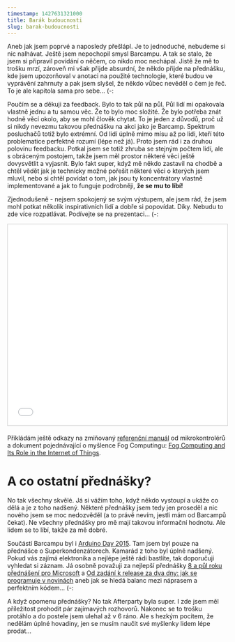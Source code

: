 ```yaml
---
timestamp: 1427631321000
title: Barák budoucnosti
slug: barak-budoucnosti
---
```

Aneb jak jsem poprvé a naposledy přešlápl. Je to jednoduché, nebudeme si nic nalhávat. Ještě jsem nepochopil smysl Barcampu. A tak se stalo, že jsem si připravil povídání o něčem, co nikdo moc nechápal. Jistě že mě to trošku mrzí, zároveň mi však přijde absurdní, že někdo přijde na přednášku, kde jsem upozorňoval v anotaci na použité technologie, které budou ve vyprávění zahrnuty a pak jsem slyšel, že někdo vůbec nevěděl o čem je řeč. To je ale kapitola sama pro sebe... (-:

Poučím se a děkuji za feedback. Bylo to tak půl na půl. Půl lidí mi opakovala vlastně jednu a tu samou věc. Že to bylo moc složité. Že bylo potřeba znát hodně věcí okolo, aby se mohl člověk chytat. To je jeden z důvodů, proč už si nikdy nevezmu takovou přednášku na akci jako je Barcamp. Spektrum posluchačů totiž bylo extrémní. Od lidí úplně mimo mísu až po lidi, kteří této problematice perfektně rozumí (lépe než já). Proto jsem rád i za druhou polovinu feedbacku. Potkal jsem se totiž zhruba se stejným počtem lidí, ale s obráceným postojem, takže jsem měl prostor některé věci ještě dovysvětlit a vyjasnit. Bylo fakt super, když mě někdo zastavil na chodbě a chtěl vědět jak je technicky možné pořešit některé věci o kterých jsem mluvil, nebo si chtěl povídat o tom, jak jsou ty koncentrátory vlastně implementované a jak to funguje podrobněji, **že se mu to líbí!**

Zjednodušeně - nejsem spokojený se svým výstupem, ale jsem rád, že jsem mohl potkat několik inspirativních lidí a dobře si popovídat. Díky. Nebudu to zde více rozpatlávat. Podívejte se na prezentaci... (-:

<iframe src="//www.slideshare.net/slideshow/embed_code/46412746" width="752" height="462" frameborder="0" marginwidth="0" marginheight="0" scrolling="no" style="border:1px solid #CCC; border-width:1px; margin-bottom:5px; max-width: 100%;" allowfullscreen> </iframe>

Přikládám ještě odkazy na zmiňovaný [referenční manuál](http://www.st.com/web/en/resource/technical/document/reference_manual/DM00031020.pdf) od mikrokontrolérů a dokument pojednávající o myšlence Fog Computingu: [Fog Computing and Its Role in the Internet of Things](http://conferences.sigcomm.org/sigcomm/2012/paper/mcc/p13.pdf).

# A co ostatní přednášky?

No tak všechny skvělé. Já si vážím toho, když někdo vystoupí a ukáže co dělá a je z toho nadšený. Některé přednášky jsem tedy jen proseděl a nic nového jsem se moc nedozvěděl (a to právě nevím, jestli mám od Barcampů čekat). Ne všechny přednášky pro mě mají takovou informační hodnotu. Ale lidem se to líbí, takže za mě dobré.

Součástí Barcampu byl i [Arduino Day 2015](https://day.arduino.cc/#/). Tam jsem byl pouze na přednášce o Superkondenzátorech. Kamarád z toho byl úplně nadšený. Pokud vás zajímá elektronika a nejlépe ještě rádi bastlíte, tak doporučuji vyhledat si záznam. Já osobně považuji za nejlepší přednášky [8 a půl roku přednášení pro Microsoft](https://plzenskybarcamp.cz/2015/prednasky/5cd9cd30) a [Od zadání k release za dva dny: jak se programuje v novinách](https://plzenskybarcamp.cz/2015/prednasky/8eba3b56) aneb jak se hledá balanc mezi náprasem a perfektním kódem... (-:

A když opomenu přednášky? No tak Afterparty byla super. I zde jsem měl příležitost prohodit pár zajímavých rozhovorů. Nakonec se to trošku protáhlo a do postele jsem ulehal až v 6 ráno. Ale s hezkým pocitem, že nedělám úplné hovadiny, jen se musím naučit své myšlenky lidem lépe prodat...